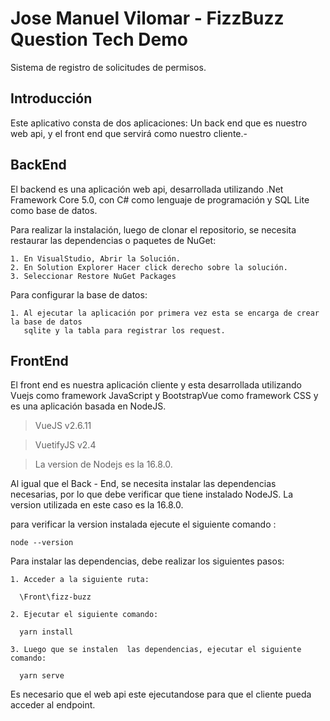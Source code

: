 Jose Manuel Vilomar - FizzBuzz Question Tech Demo
=========================================================================================================

Sistema de registro de solicitudes de permisos.

Introducción
------------

Este aplicativo consta de dos aplicaciones: Un back end que es nuestro web api,
y el front end que servirá como nuestro cliente.-

BackEnd
-------

El backend es una aplicación web api, desarrollada utilizando .Net Framework Core 5.0,
con C# como lenguaje de programación y SQL Lite como base de datos.

Para realizar la instalación, luego de clonar el repositorio, se necesita restaurar las
dependencias o paquetes de NuGet:

    1. En VisualStudio, Abrir la Solución.
    2. En Solution Explorer Hacer click derecho sobre la solución.
    3. Seleccionar Restore NuGet Packages

Para configurar la base de datos:

    1. Al ejecutar la aplicación por primera vez esta se encarga de crear la base de datos 
       sqlite y la tabla para registrar los request.


FrontEnd
------------

El front end es nuestra aplicación cliente y esta desarrollada utilizando Vuejs como framework JavaScript y BootstrapVue como framework CSS y es una aplicación basada en NodeJS.

> VueJS v2.6.11

> VuetifyJS v2.4

> La version de Nodejs es la 16.8.0.

Al igual que el Back - End, se necesita instalar las dependencias necesarias, por lo que debe verificar que tiene instalado NodeJS.  La version utilizada en este caso es la 16.8.0.

para verificar la version instalada ejecute el siguiente comando :

    node --version

Para instalar las dependencias, debe realizar los siguientes pasos:

    1. Acceder a la siguiente ruta:

      \Front\fizz-buzz

    2. Ejecutar el siguiente comando:

      yarn install

    3. Luego que se instalen  las dependencias, ejecutar el siguiente comando:

      yarn serve

Es necesario que el web api este ejecutandose para que el cliente pueda acceder al endpoint.
